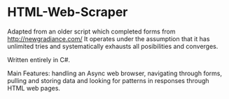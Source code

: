 # HTML-Web-Scraper

Adapted from an older script which completed forms  from http://newgradiance.com/ It operates under the assumption that it has unlimited tries and systematically exhausts all posibilities and converges.

Written entirely in C#. 

Main Features: handling an Async web browser, navigating through forms, pulling and storing data and looking for patterns in responses through HTML web pages. 
